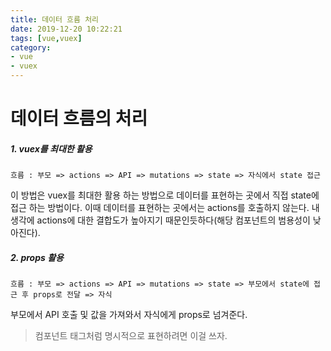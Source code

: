 ```yaml
---
title: 데이터 흐름 처리
date: 2019-12-20 10:22:21
tags: [vue,vuex]
category: 
- vue
- vuex
---
```


# 데이터 흐름의 처리

##### 1. vuex를 최대한 활용

```
흐름 : 부모 => actions => API => mutations => state => 자식에서 state 접근
```

이 방법은 vuex를 최대한 활용 하는 방법으로 데이터를 표현하는 곳에서 직접 state에 접근 하는 방법이다. 이때 데이터를 표현하는 곳에서는 actions를 호출하지 않는다.
내 생각에 actions에 대한 결합도가 높아지기 때문인듯하다(해당 컴포넌트의 범용성이 낮아진다).

##### 2. props 활용

```
흐름 : 부모 => actions => API => mutations => state => 부모에서 state에 접근 후 props로 전달 => 자식
```

부모에서 API 호출 및 값을 가져와서 자식에게 props로 넘겨준다.

> 컴포넌트 태그처럼 명시적으로 표현하려면 이걸 쓰자.
